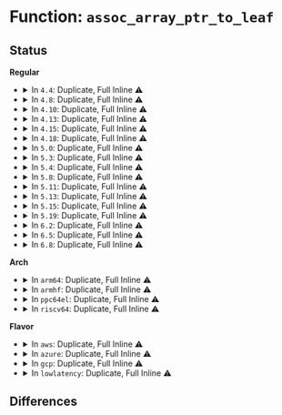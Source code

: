 # Function: <code>assoc_array_ptr_to_leaf</code>

## Status
<b>Regular</b>
<ul>
<li>
<details>
<summary>In <code>4.4</code>: Duplicate, Full Inline ⚠️</summary>

**Collision:** Static Duplication

**Inline:** Full

**Transformation:** False

**Instances:**

```
In security/keys/keyring.c (0)
Location: include/linux/assoc_array_priv.h:136
Inline: True
```
```
In lib/assoc_array.c (ffffffff8140528c)
Location: include/linux/assoc_array_priv.h:136
Inline: True
Inline callers:
  - lib/assoc_array.c:assoc_array_find
```
</details>
</li>
<li>
<details>
<summary>In <code>4.8</code>: Duplicate, Full Inline ⚠️</summary>

**Collision:** Static Duplication

**Inline:** Full

**Transformation:** False

**Instances:**

```
In security/keys/keyring.c (0)
Location: include/linux/assoc_array_priv.h:136
Inline: True
```
```
In lib/assoc_array.c (ffffffff8144e251)
Location: include/linux/assoc_array_priv.h:136
Inline: True
Inline callers:
  - lib/assoc_array.c:assoc_array_gc
  - lib/assoc_array.c:assoc_array_rcu_cleanup
  - lib/assoc_array.c:assoc_array_delete
  - lib/assoc_array.c:assoc_array_delete
  - lib/assoc_array.c:assoc_array_insert
  - lib/assoc_array.c:assoc_array_insert
  - lib/assoc_array.c:assoc_array_insert
  - lib/assoc_array.c:assoc_array_insert
  - lib/assoc_array.c:assoc_array_destroy_subtree
  - lib/assoc_array.c:assoc_array_find
  - lib/assoc_array.c:assoc_array_subtree_iterate
```
</details>
</li>
<li>
<details>
<summary>In <code>4.10</code>: Duplicate, Full Inline ⚠️</summary>

**Collision:** Static Duplication

**Inline:** Full

**Transformation:** False

**Instances:**

```
In security/keys/keyring.c (0)
Location: include/linux/assoc_array_priv.h:136
Inline: True
```
```
In lib/assoc_array.c (ffffffff8146cc11)
Location: include/linux/assoc_array_priv.h:136
Inline: True
Inline callers:
  - lib/assoc_array.c:assoc_array_gc
  - lib/assoc_array.c:assoc_array_rcu_cleanup
  - lib/assoc_array.c:assoc_array_delete
  - lib/assoc_array.c:assoc_array_delete
  - lib/assoc_array.c:assoc_array_insert
  - lib/assoc_array.c:assoc_array_insert
  - lib/assoc_array.c:assoc_array_insert
  - lib/assoc_array.c:assoc_array_insert
  - lib/assoc_array.c:assoc_array_destroy_subtree
  - lib/assoc_array.c:assoc_array_find
  - lib/assoc_array.c:assoc_array_subtree_iterate
```
</details>
</li>
<li>
<details>
<summary>In <code>4.13</code>: Duplicate, Full Inline ⚠️</summary>

**Collision:** Static Duplication

**Inline:** Full

**Transformation:** False

**Instances:**

```
In security/keys/keyring.c (0)
Location: include/linux/assoc_array_priv.h:136
Inline: True
```
```
In lib/assoc_array.c (ffffffff814720b8)
Location: include/linux/assoc_array_priv.h:136
Inline: True
Inline callers:
  - lib/assoc_array.c:assoc_array_gc
  - lib/assoc_array.c:assoc_array_rcu_cleanup
  - lib/assoc_array.c:assoc_array_delete
  - lib/assoc_array.c:assoc_array_delete
  - lib/assoc_array.c:assoc_array_insert
  - lib/assoc_array.c:assoc_array_insert
  - lib/assoc_array.c:assoc_array_insert
  - lib/assoc_array.c:assoc_array_insert
  - lib/assoc_array.c:assoc_array_find
  - lib/assoc_array.c:assoc_array_subtree_iterate
```
</details>
</li>
<li>
<details>
<summary>In <code>4.15</code>: Duplicate, Full Inline ⚠️</summary>

**Collision:** Static Duplication

**Inline:** Full

**Transformation:** False

**Instances:**

```
In security/keys/keyring.c (0)
Location: include/linux/assoc_array_priv.h:136
Inline: True
```
```
In lib/assoc_array.c (ffffffff8149e808)
Location: include/linux/assoc_array_priv.h:136
Inline: True
Inline callers:
  - lib/assoc_array.c:assoc_array_gc
  - lib/assoc_array.c:assoc_array_rcu_cleanup
  - lib/assoc_array.c:assoc_array_delete
  - lib/assoc_array.c:assoc_array_delete
  - lib/assoc_array.c:assoc_array_insert
  - lib/assoc_array.c:assoc_array_insert
  - lib/assoc_array.c:assoc_array_insert
  - lib/assoc_array.c:assoc_array_insert
  - lib/assoc_array.c:assoc_array_find
  - lib/assoc_array.c:assoc_array_subtree_iterate
```
</details>
</li>
<li>
<details>
<summary>In <code>4.18</code>: Duplicate, Full Inline ⚠️</summary>

**Collision:** Static Duplication

**Inline:** Full

**Transformation:** False

**Instances:**

```
In security/keys/keyring.c (ffffffff813e5895)
Location: include/linux/assoc_array_priv.h:136
Inline: True
Inline callers:
  - security/keys/keyring.c:keyring_gc_check_iterator
  - security/keys/keyring.c:keyring_gc_select_iterator
  - security/keys/keyring.c:keyring_detect_cycle_iterator
  - security/keys/keyring.c:find_key_to_update
  - security/keys/keyring.c:keyring_search_iterator
  - security/keys/keyring.c:keyring_read_iterator
  - security/keys/keyring.c:keyring_free_object
  - security/keys/keyring.c:keyring_diff_objects
  - security/keys/keyring.c:keyring_compare_object
  - security/keys/keyring.c:keyring_get_object_key_chunk
```
```
In lib/assoc_array.c (ffffffff814d3a58)
Location: include/linux/assoc_array_priv.h:136
Inline: True
Inline callers:
  - lib/assoc_array.c:assoc_array_gc
  - lib/assoc_array.c:assoc_array_rcu_cleanup
  - lib/assoc_array.c:assoc_array_delete
  - lib/assoc_array.c:assoc_array_delete
  - lib/assoc_array.c:assoc_array_insert_into_terminal_node
  - lib/assoc_array.c:assoc_array_insert_into_terminal_node
  - lib/assoc_array.c:assoc_array_insert_into_terminal_node
  - lib/assoc_array.c:assoc_array_insert_into_terminal_node
  - lib/assoc_array.c:assoc_array_find
  - lib/assoc_array.c:assoc_array_subtree_iterate
```
</details>
</li>
<li>
<details>
<summary>In <code>5.0</code>: Duplicate, Full Inline ⚠️</summary>

**Collision:** Static Duplication

**Inline:** Full

**Transformation:** False

**Instances:**

```
In security/keys/keyring.c (ffffffff81400075)
Location: include/linux/assoc_array_priv.h:136
Inline: True
Inline callers:
  - security/keys/keyring.c:keyring_gc_check_iterator
  - security/keys/keyring.c:keyring_gc_select_iterator
  - security/keys/keyring.c:keyring_detect_cycle_iterator
  - security/keys/keyring.c:find_key_to_update
  - security/keys/keyring.c:keyring_search_iterator
  - security/keys/keyring.c:keyring_read_iterator
  - security/keys/keyring.c:keyring_free_object
  - security/keys/keyring.c:keyring_diff_objects
  - security/keys/keyring.c:keyring_compare_object
  - security/keys/keyring.c:keyring_get_object_key_chunk
```
```
In lib/assoc_array.c (ffffffff814e83bb)
Location: include/linux/assoc_array_priv.h:136
Inline: True
Inline callers:
  - lib/assoc_array.c:assoc_array_gc
  - lib/assoc_array.c:assoc_array_rcu_cleanup
  - lib/assoc_array.c:assoc_array_delete
  - lib/assoc_array.c:assoc_array_delete
  - lib/assoc_array.c:assoc_array_insert_into_terminal_node
  - lib/assoc_array.c:assoc_array_insert_into_terminal_node
  - lib/assoc_array.c:assoc_array_insert_into_terminal_node
  - lib/assoc_array.c:assoc_array_insert_into_terminal_node
  - lib/assoc_array.c:assoc_array_find
  - lib/assoc_array.c:assoc_array_subtree_iterate
```
</details>
</li>
<li>
<details>
<summary>In <code>5.3</code>: Duplicate, Full Inline ⚠️</summary>

**Collision:** Static Duplication

**Inline:** Full

**Transformation:** False

**Instances:**

```
In security/keys/keyring.c (ffffffff8142c835)
Location: include/linux/assoc_array_priv.h:132
Inline: True
Inline callers:
  - security/keys/keyring.c:keyring_gc_check_iterator
  - security/keys/keyring.c:keyring_gc_select_iterator
  - security/keys/keyring.c:keyring_detect_cycle_iterator
  - security/keys/keyring.c:find_key_to_update
  - security/keys/keyring.c:keyring_search_iterator
  - security/keys/keyring.c:keyring_read_iterator
  - security/keys/keyring.c:keyring_free_object
  - security/keys/keyring.c:keyring_diff_objects
  - security/keys/keyring.c:keyring_compare_object
  - security/keys/keyring.c:keyring_get_object_key_chunk
```
```
In lib/assoc_array.c (ffffffff81514d37)
Location: include/linux/assoc_array_priv.h:132
Inline: True
Inline callers:
  - lib/assoc_array.c:assoc_array_gc
  - lib/assoc_array.c:assoc_array_rcu_cleanup
  - lib/assoc_array.c:assoc_array_delete
  - lib/assoc_array.c:assoc_array_delete
  - lib/assoc_array.c:assoc_array_insert_into_terminal_node
  - lib/assoc_array.c:assoc_array_insert_into_terminal_node
  - lib/assoc_array.c:assoc_array_insert_into_terminal_node
  - lib/assoc_array.c:assoc_array_insert_into_terminal_node
  - lib/assoc_array.c:assoc_array_find
  - lib/assoc_array.c:assoc_array_subtree_iterate
```
</details>
</li>
<li>
<details>
<summary>In <code>5.4</code>: Duplicate, Full Inline ⚠️</summary>

**Collision:** Static Duplication

**Inline:** Full

**Transformation:** False

**Instances:**

```
In security/keys/keyring.c (ffffffff81446585)
Location: include/linux/assoc_array_priv.h:132
Inline: True
Inline callers:
  - security/keys/keyring.c:keyring_gc_check_iterator
  - security/keys/keyring.c:keyring_gc_select_iterator
  - security/keys/keyring.c:keyring_detect_cycle_iterator
  - security/keys/keyring.c:find_key_to_update
  - security/keys/keyring.c:keyring_search_iterator
  - security/keys/keyring.c:keyring_read_iterator
  - security/keys/keyring.c:keyring_free_object
  - security/keys/keyring.c:keyring_diff_objects
  - security/keys/keyring.c:keyring_compare_object
  - security/keys/keyring.c:keyring_get_object_key_chunk
```
```
In lib/assoc_array.c (ffffffff81535777)
Location: include/linux/assoc_array_priv.h:132
Inline: True
Inline callers:
  - lib/assoc_array.c:assoc_array_gc
  - lib/assoc_array.c:assoc_array_rcu_cleanup
  - lib/assoc_array.c:assoc_array_delete
  - lib/assoc_array.c:assoc_array_delete
  - lib/assoc_array.c:assoc_array_insert_into_terminal_node
  - lib/assoc_array.c:assoc_array_insert_into_terminal_node
  - lib/assoc_array.c:assoc_array_insert_into_terminal_node
  - lib/assoc_array.c:assoc_array_insert_into_terminal_node
  - lib/assoc_array.c:assoc_array_find
  - lib/assoc_array.c:assoc_array_subtree_iterate
```
</details>
</li>
<li>
<details>
<summary>In <code>5.8</code>: Duplicate, Full Inline ⚠️</summary>

**Collision:** Static Duplication

**Inline:** Full

**Transformation:** False

**Instances:**

```
In security/keys/keyring.c (ffffffff81498295)
Location: include/linux/assoc_array_priv.h:132
Inline: True
Inline callers:
  - security/keys/keyring.c:keyring_gc_check_iterator
  - security/keys/keyring.c:keyring_gc_select_iterator
  - security/keys/keyring.c:keyring_detect_cycle_iterator
  - security/keys/keyring.c:find_key_to_update
  - security/keys/keyring.c:keyring_search_iterator
  - security/keys/keyring.c:keyring_read_iterator
  - security/keys/keyring.c:keyring_free_object
  - security/keys/keyring.c:keyring_diff_objects
  - security/keys/keyring.c:keyring_compare_object
  - security/keys/keyring.c:keyring_get_object_key_chunk
```
```
In lib/assoc_array.c (ffffffff81599c0e)
Location: include/linux/assoc_array_priv.h:132
Inline: True
Inline callers:
  - lib/assoc_array.c:assoc_array_gc
  - lib/assoc_array.c:assoc_array_rcu_cleanup
  - lib/assoc_array.c:assoc_array_delete
  - lib/assoc_array.c:assoc_array_delete
  - lib/assoc_array.c:assoc_array_find
  - lib/assoc_array.c:assoc_array_subtree_iterate
```
</details>
</li>
<li>
<details>
<summary>In <code>5.11</code>: Duplicate, Full Inline ⚠️</summary>

**Collision:** Static Duplication

**Inline:** Full

**Transformation:** False

**Instances:**

```
In security/keys/keyring.c (ffffffff814b5d05)
Location: include/linux/assoc_array_priv.h:132
Inline: True
Inline callers:
  - security/keys/keyring.c:keyring_gc_check_iterator
  - security/keys/keyring.c:keyring_gc_select_iterator
  - security/keys/keyring.c:keyring_detect_cycle_iterator
  - security/keys/keyring.c:find_key_to_update
  - security/keys/keyring.c:keyring_search_iterator
  - security/keys/keyring.c:keyring_read_iterator
  - security/keys/keyring.c:keyring_free_object
  - security/keys/keyring.c:keyring_diff_objects
  - security/keys/keyring.c:keyring_compare_object
  - security/keys/keyring.c:keyring_get_object_key_chunk
```
```
In lib/assoc_array.c (ffffffff815b561c)
Location: include/linux/assoc_array_priv.h:132
Inline: True
Inline callers:
  - lib/assoc_array.c:assoc_array_gc
  - lib/assoc_array.c:assoc_array_rcu_cleanup
  - lib/assoc_array.c:assoc_array_delete
  - lib/assoc_array.c:assoc_array_delete
  - lib/assoc_array.c:assoc_array_find
  - lib/assoc_array.c:assoc_array_subtree_iterate
```
</details>
</li>
<li>
<details>
<summary>In <code>5.13</code>: Duplicate, Full Inline ⚠️</summary>

**Collision:** Static Duplication

**Inline:** Full

**Transformation:** False

**Instances:**

```
In security/keys/keyring.c (ffffffff814bbb85)
Location: include/linux/assoc_array_priv.h:132
Inline: True
Inline callers:
  - security/keys/keyring.c:keyring_gc_check_iterator
  - security/keys/keyring.c:keyring_gc_select_iterator
  - security/keys/keyring.c:keyring_detect_cycle_iterator
  - security/keys/keyring.c:find_key_to_update
  - security/keys/keyring.c:keyring_search_iterator
  - security/keys/keyring.c:keyring_read_iterator
  - security/keys/keyring.c:keyring_free_object
  - security/keys/keyring.c:keyring_diff_objects
  - security/keys/keyring.c:keyring_compare_object
  - security/keys/keyring.c:keyring_get_object_key_chunk
```
```
In lib/assoc_array.c (ffffffff815c044c)
Location: include/linux/assoc_array_priv.h:132
Inline: True
Inline callers:
  - lib/assoc_array.c:assoc_array_gc
  - lib/assoc_array.c:assoc_array_rcu_cleanup
  - lib/assoc_array.c:assoc_array_delete
  - lib/assoc_array.c:assoc_array_delete
  - lib/assoc_array.c:assoc_array_find
  - lib/assoc_array.c:assoc_array_subtree_iterate
```
</details>
</li>
<li>
<details>
<summary>In <code>5.15</code>: Duplicate, Full Inline ⚠️</summary>

**Collision:** Static Duplication

**Inline:** Full

**Transformation:** False

**Instances:**

```
In security/keys/keyring.c (ffffffff815143e5)
Location: include/linux/assoc_array_priv.h:132
Inline: True
Inline callers:
  - security/keys/keyring.c:keyring_gc_check_iterator
  - security/keys/keyring.c:keyring_gc_select_iterator
  - security/keys/keyring.c:keyring_detect_cycle_iterator
  - security/keys/keyring.c:find_key_to_update
  - security/keys/keyring.c:keyring_search_iterator
  - security/keys/keyring.c:keyring_read_iterator
  - security/keys/keyring.c:keyring_free_object
  - security/keys/keyring.c:keyring_diff_objects
  - security/keys/keyring.c:keyring_compare_object
  - security/keys/keyring.c:keyring_get_object_key_chunk
```
```
In lib/assoc_array.c (ffffffff81627ec0)
Location: include/linux/assoc_array_priv.h:132
Inline: True
Inline callers:
  - lib/assoc_array.c:assoc_array_gc
  - lib/assoc_array.c:assoc_array_rcu_cleanup
  - lib/assoc_array.c:assoc_array_delete
  - lib/assoc_array.c:assoc_array_delete
  - lib/assoc_array.c:assoc_array_find
  - lib/assoc_array.c:assoc_array_subtree_iterate
```
</details>
</li>
<li>
<details>
<summary>In <code>5.19</code>: Duplicate, Full Inline ⚠️</summary>

**Collision:** Static Duplication

**Inline:** Full

**Transformation:** False

**Instances:**

```
In security/keys/keyring.c (ffffffff815a69f5)
Location: include/linux/assoc_array_priv.h:132
Inline: True
Inline callers:
  - security/keys/keyring.c:keyring_gc_check_iterator
  - security/keys/keyring.c:keyring_gc_select_iterator
  - security/keys/keyring.c:keyring_detect_cycle_iterator
  - security/keys/keyring.c:find_key_to_update
  - security/keys/keyring.c:keyring_search_iterator
  - security/keys/keyring.c:keyring_read_iterator
  - security/keys/keyring.c:keyring_free_object
  - security/keys/keyring.c:keyring_diff_objects
  - security/keys/keyring.c:keyring_compare_object
  - security/keys/keyring.c:keyring_get_object_key_chunk
```
```
In lib/assoc_array.c (ffffffff816f8ae1)
Location: include/linux/assoc_array_priv.h:132
Inline: True
Inline callers:
  - lib/assoc_array.c:assoc_array_gc
  - lib/assoc_array.c:assoc_array_rcu_cleanup
  - lib/assoc_array.c:assoc_array_delete
  - lib/assoc_array.c:assoc_array_delete
  - lib/assoc_array.c:assoc_array_find
  - lib/assoc_array.c:assoc_array_subtree_iterate
```
</details>
</li>
<li>
<details>
<summary>In <code>6.2</code>: Duplicate, Full Inline ⚠️</summary>

**Collision:** Static Duplication

**Inline:** Full

**Transformation:** False

**Instances:**

```
In security/keys/keyring.c (ffffffff81650975)
Location: include/linux/assoc_array_priv.h:132
Inline: True
Inline callers:
  - security/keys/keyring.c:keyring_gc_check_iterator
  - security/keys/keyring.c:keyring_gc_select_iterator
  - security/keys/keyring.c:keyring_detect_cycle_iterator
  - security/keys/keyring.c:find_key_to_update
  - security/keys/keyring.c:keyring_search_iterator
  - security/keys/keyring.c:keyring_read_iterator
  - security/keys/keyring.c:keyring_free_object
  - security/keys/keyring.c:keyring_diff_objects
  - security/keys/keyring.c:keyring_compare_object
  - security/keys/keyring.c:keyring_get_object_key_chunk
```
```
In lib/assoc_array.c (ffffffff817eb381)
Location: include/linux/assoc_array_priv.h:132
Inline: True
Inline callers:
  - lib/assoc_array.c:assoc_array_gc
  - lib/assoc_array.c:assoc_array_rcu_cleanup
  - lib/assoc_array.c:assoc_array_delete
  - lib/assoc_array.c:assoc_array_delete
  - lib/assoc_array.c:assoc_array_find
  - lib/assoc_array.c:assoc_array_subtree_iterate
```
</details>
</li>
<li>
<details>
<summary>In <code>6.5</code>: Duplicate, Full Inline ⚠️</summary>

**Collision:** Static Duplication

**Inline:** Full

**Transformation:** False

**Instances:**

```
In security/keys/keyring.c (ffffffff81689255)
Location: include/linux/assoc_array_priv.h:132
Inline: True
Inline callers:
  - security/keys/keyring.c:keyring_gc_check_iterator
  - security/keys/keyring.c:keyring_gc_select_iterator
  - security/keys/keyring.c:keyring_detect_cycle_iterator
  - security/keys/keyring.c:find_key_to_update
  - security/keys/keyring.c:keyring_search_iterator
  - security/keys/keyring.c:keyring_read_iterator
  - security/keys/keyring.c:keyring_free_object
  - security/keys/keyring.c:keyring_diff_objects
  - security/keys/keyring.c:keyring_compare_object
  - security/keys/keyring.c:keyring_get_object_key_chunk
```
```
In lib/assoc_array.c (ffffffff8182b51a)
Location: include/linux/assoc_array_priv.h:132
Inline: True
Inline callers:
  - lib/assoc_array.c:assoc_array_gc
  - lib/assoc_array.c:assoc_array_rcu_cleanup
  - lib/assoc_array.c:assoc_array_delete
  - lib/assoc_array.c:assoc_array_delete
  - lib/assoc_array.c:assoc_array_find
  - lib/assoc_array.c:assoc_array_subtree_iterate
```
</details>
</li>
<li>
<details>
<summary>In <code>6.8</code>: Duplicate, Full Inline ⚠️</summary>

**Collision:** Static Duplication

**Inline:** Full

**Transformation:** False

**Instances:**

```
In security/keys/keyring.c (ffffffff816c5715)
Location: include/linux/assoc_array_priv.h:132
Inline: True
Inline callers:
  - security/keys/keyring.c:keyring_gc_check_iterator
  - security/keys/keyring.c:keyring_gc_select_iterator
  - security/keys/keyring.c:keyring_detect_cycle_iterator
  - security/keys/keyring.c:find_key_to_update
  - security/keys/keyring.c:keyring_search_iterator
  - security/keys/keyring.c:keyring_read_iterator
  - security/keys/keyring.c:keyring_free_object
  - security/keys/keyring.c:keyring_diff_objects
  - security/keys/keyring.c:keyring_compare_object
  - security/keys/keyring.c:keyring_get_object_key_chunk
```
```
In lib/assoc_array.c (ffffffff8187d0f8)
Location: include/linux/assoc_array_priv.h:132
Inline: True
Inline callers:
  - lib/assoc_array.c:assoc_array_gc
  - lib/assoc_array.c:assoc_array_rcu_cleanup
  - lib/assoc_array.c:assoc_array_delete
  - lib/assoc_array.c:assoc_array_delete
  - lib/assoc_array.c:assoc_array_find
  - lib/assoc_array.c:assoc_array_subtree_iterate
```
</details>
</li>
</ul>
<b>Arch</b>
<ul>
<li>
<details>
<summary>In <code>arm64</code>: Duplicate, Full Inline ⚠️</summary>

**Collision:** Static Duplication

**Inline:** Full

**Transformation:** False

**Instances:**

```
In security/keys/keyring.c (ffff80001052f7f4)
Location: include/linux/assoc_array_priv.h:132
Inline: True
Inline callers:
  - security/keys/keyring.c:keyring_gc_check_iterator
  - security/keys/keyring.c:keyring_gc_select_iterator
  - security/keys/keyring.c:keyring_detect_cycle_iterator
  - security/keys/keyring.c:find_key_to_update
  - security/keys/keyring.c:keyring_search_iterator
  - security/keys/keyring.c:keyring_read_iterator
  - security/keys/keyring.c:keyring_free_object
  - security/keys/keyring.c:keyring_diff_objects
  - security/keys/keyring.c:keyring_compare_object
  - security/keys/keyring.c:keyring_get_object_key_chunk
```
```
In lib/assoc_array.c (ffff800010641f78)
Location: include/linux/assoc_array_priv.h:132
Inline: True
Inline callers:
  - lib/assoc_array.c:assoc_array_gc
  - lib/assoc_array.c:assoc_array_rcu_cleanup
  - lib/assoc_array.c:assoc_array_delete
  - lib/assoc_array.c:assoc_array_delete
  - lib/assoc_array.c:assoc_array_insert_into_terminal_node
  - lib/assoc_array.c:assoc_array_insert_into_terminal_node
  - lib/assoc_array.c:assoc_array_insert_into_terminal_node
  - lib/assoc_array.c:assoc_array_insert_into_terminal_node
  - lib/assoc_array.c:assoc_array_find
  - lib/assoc_array.c:assoc_array_subtree_iterate
```
</details>
</li>
<li>
<details>
<summary>In <code>armhf</code>: Duplicate, Full Inline ⚠️</summary>

**Collision:** Static Duplication

**Inline:** Full

**Transformation:** False

**Instances:**

```
In security/keys/keyring.c (c06e7a5c)
Location: include/linux/assoc_array_priv.h:132
Inline: True
Inline callers:
  - security/keys/keyring.c:keyring_gc_check_iterator
  - security/keys/keyring.c:keyring_gc_select_iterator
  - security/keys/keyring.c:keyring_detect_cycle_iterator
  - security/keys/keyring.c:find_key_to_update
  - security/keys/keyring.c:keyring_search_iterator
  - security/keys/keyring.c:keyring_read_iterator
  - security/keys/keyring.c:keyring_free_object
  - security/keys/keyring.c:keyring_diff_objects
  - security/keys/keyring.c:keyring_compare_object
  - security/keys/keyring.c:keyring_get_object_key_chunk
```
```
In lib/assoc_array.c (c07e79ac)
Location: include/linux/assoc_array_priv.h:132
Inline: True
Inline callers:
  - lib/assoc_array.c:assoc_array_gc
  - lib/assoc_array.c:assoc_array_rcu_cleanup
  - lib/assoc_array.c:assoc_array_delete
  - lib/assoc_array.c:assoc_array_delete
  - lib/assoc_array.c:assoc_array_insert_into_terminal_node
  - lib/assoc_array.c:assoc_array_insert_into_terminal_node
  - lib/assoc_array.c:assoc_array_insert_into_terminal_node
  - lib/assoc_array.c:assoc_array_insert_into_terminal_node
  - lib/assoc_array.c:assoc_array_find
  - lib/assoc_array.c:assoc_array_subtree_iterate
```
</details>
</li>
<li>
<details>
<summary>In <code>ppc64el</code>: Duplicate, Full Inline ⚠️</summary>

**Collision:** Static Duplication

**Inline:** Full

**Transformation:** False

**Instances:**

```
In security/keys/keyring.c (c00000000067c5d8)
Location: include/linux/assoc_array_priv.h:132
Inline: True
Inline callers:
  - security/keys/keyring.c:keyring_gc_check_iterator
  - security/keys/keyring.c:keyring_gc_select_iterator
  - security/keys/keyring.c:keyring_detect_cycle_iterator
  - security/keys/keyring.c:find_key_to_update
  - security/keys/keyring.c:keyring_search_iterator
  - security/keys/keyring.c:keyring_read_iterator
  - security/keys/keyring.c:keyring_free_object
  - security/keys/keyring.c:keyring_diff_objects
  - security/keys/keyring.c:keyring_compare_object
  - security/keys/keyring.c:keyring_get_object_key_chunk
```
```
In lib/assoc_array.c (c0000000007ecc60)
Location: include/linux/assoc_array_priv.h:132
Inline: True
Inline callers:
  - lib/assoc_array.c:assoc_array_gc
  - lib/assoc_array.c:assoc_array_rcu_cleanup
  - lib/assoc_array.c:assoc_array_delete
  - lib/assoc_array.c:assoc_array_delete
  - lib/assoc_array.c:assoc_array_insert_into_terminal_node
  - lib/assoc_array.c:assoc_array_insert_into_terminal_node
  - lib/assoc_array.c:assoc_array_insert_into_terminal_node
  - lib/assoc_array.c:assoc_array_insert_into_terminal_node
  - lib/assoc_array.c:assoc_array_find
  - lib/assoc_array.c:assoc_array_subtree_iterate
```
</details>
</li>
<li>
<details>
<summary>In <code>riscv64</code>: Duplicate, Full Inline ⚠️</summary>

**Collision:** Static Duplication

**Inline:** Full

**Transformation:** False

**Instances:**

```
In security/keys/keyring.c (ffffffe000391012)
Location: include/linux/assoc_array_priv.h:132
Inline: True
Inline callers:
  - security/keys/keyring.c:keyring_gc_check_iterator
  - security/keys/keyring.c:keyring_gc_select_iterator
  - security/keys/keyring.c:keyring_detect_cycle_iterator
  - security/keys/keyring.c:find_key_to_update
  - security/keys/keyring.c:keyring_search_iterator
  - security/keys/keyring.c:keyring_free_object
  - security/keys/keyring.c:keyring_diff_objects
  - security/keys/keyring.c:keyring_compare_object
  - security/keys/keyring.c:keyring_get_object_key_chunk
```
```
In lib/assoc_array.c (ffffffe00046e3c0)
Location: include/linux/assoc_array_priv.h:132
Inline: True
Inline callers:
  - lib/assoc_array.c:assoc_array_gc
  - lib/assoc_array.c:assoc_array_rcu_cleanup
  - lib/assoc_array.c:assoc_array_delete
  - lib/assoc_array.c:assoc_array_delete
  - lib/assoc_array.c:assoc_array_insert_into_terminal_node
  - lib/assoc_array.c:assoc_array_insert_into_terminal_node
  - lib/assoc_array.c:assoc_array_insert_into_terminal_node
  - lib/assoc_array.c:assoc_array_insert_into_terminal_node
  - lib/assoc_array.c:assoc_array_find
  - lib/assoc_array.c:assoc_array_subtree_iterate
```
</details>
</li>
</ul>
<b>Flavor</b>
<ul>
<li>
<details>
<summary>In <code>aws</code>: Duplicate, Full Inline ⚠️</summary>

**Collision:** Static Duplication

**Inline:** Full

**Transformation:** False

**Instances:**

```
In security/keys/keyring.c (ffffffff8143eb65)
Location: include/linux/assoc_array_priv.h:132
Inline: True
Inline callers:
  - security/keys/keyring.c:keyring_gc_check_iterator
  - security/keys/keyring.c:keyring_gc_select_iterator
  - security/keys/keyring.c:keyring_detect_cycle_iterator
  - security/keys/keyring.c:find_key_to_update
  - security/keys/keyring.c:keyring_search_iterator
  - security/keys/keyring.c:keyring_read_iterator
  - security/keys/keyring.c:keyring_free_object
  - security/keys/keyring.c:keyring_diff_objects
  - security/keys/keyring.c:keyring_compare_object
  - security/keys/keyring.c:keyring_get_object_key_chunk
```
```
In lib/assoc_array.c (ffffffff8152dd57)
Location: include/linux/assoc_array_priv.h:132
Inline: True
Inline callers:
  - lib/assoc_array.c:assoc_array_gc
  - lib/assoc_array.c:assoc_array_rcu_cleanup
  - lib/assoc_array.c:assoc_array_delete
  - lib/assoc_array.c:assoc_array_delete
  - lib/assoc_array.c:assoc_array_insert_into_terminal_node
  - lib/assoc_array.c:assoc_array_insert_into_terminal_node
  - lib/assoc_array.c:assoc_array_insert_into_terminal_node
  - lib/assoc_array.c:assoc_array_insert_into_terminal_node
  - lib/assoc_array.c:assoc_array_find
  - lib/assoc_array.c:assoc_array_subtree_iterate
```
</details>
</li>
<li>
<details>
<summary>In <code>azure</code>: Duplicate, Full Inline ⚠️</summary>

**Collision:** Static Duplication

**Inline:** Full

**Transformation:** False

**Instances:**

```
In security/keys/keyring.c (ffffffff8142f5d5)
Location: include/linux/assoc_array_priv.h:132
Inline: True
Inline callers:
  - security/keys/keyring.c:keyring_gc_check_iterator
  - security/keys/keyring.c:keyring_gc_select_iterator
  - security/keys/keyring.c:keyring_detect_cycle_iterator
  - security/keys/keyring.c:find_key_to_update
  - security/keys/keyring.c:keyring_search_iterator
  - security/keys/keyring.c:keyring_read_iterator
  - security/keys/keyring.c:keyring_free_object
  - security/keys/keyring.c:keyring_diff_objects
  - security/keys/keyring.c:keyring_compare_object
  - security/keys/keyring.c:keyring_get_object_key_chunk
```
```
In lib/assoc_array.c (ffffffff8151e037)
Location: include/linux/assoc_array_priv.h:132
Inline: True
Inline callers:
  - lib/assoc_array.c:assoc_array_gc
  - lib/assoc_array.c:assoc_array_rcu_cleanup
  - lib/assoc_array.c:assoc_array_delete
  - lib/assoc_array.c:assoc_array_delete
  - lib/assoc_array.c:assoc_array_insert_into_terminal_node
  - lib/assoc_array.c:assoc_array_insert_into_terminal_node
  - lib/assoc_array.c:assoc_array_insert_into_terminal_node
  - lib/assoc_array.c:assoc_array_insert_into_terminal_node
  - lib/assoc_array.c:assoc_array_find
  - lib/assoc_array.c:assoc_array_subtree_iterate
```
</details>
</li>
<li>
<details>
<summary>In <code>gcp</code>: Duplicate, Full Inline ⚠️</summary>

**Collision:** Static Duplication

**Inline:** Full

**Transformation:** False

**Instances:**

```
In security/keys/keyring.c (ffffffff8143ad05)
Location: include/linux/assoc_array_priv.h:132
Inline: True
Inline callers:
  - security/keys/keyring.c:keyring_gc_check_iterator
  - security/keys/keyring.c:keyring_gc_select_iterator
  - security/keys/keyring.c:keyring_detect_cycle_iterator
  - security/keys/keyring.c:find_key_to_update
  - security/keys/keyring.c:keyring_search_iterator
  - security/keys/keyring.c:keyring_read_iterator
  - security/keys/keyring.c:keyring_free_object
  - security/keys/keyring.c:keyring_diff_objects
  - security/keys/keyring.c:keyring_compare_object
  - security/keys/keyring.c:keyring_get_object_key_chunk
```
```
In lib/assoc_array.c (ffffffff81529de7)
Location: include/linux/assoc_array_priv.h:132
Inline: True
Inline callers:
  - lib/assoc_array.c:assoc_array_gc
  - lib/assoc_array.c:assoc_array_rcu_cleanup
  - lib/assoc_array.c:assoc_array_delete
  - lib/assoc_array.c:assoc_array_delete
  - lib/assoc_array.c:assoc_array_insert_into_terminal_node
  - lib/assoc_array.c:assoc_array_insert_into_terminal_node
  - lib/assoc_array.c:assoc_array_insert_into_terminal_node
  - lib/assoc_array.c:assoc_array_insert_into_terminal_node
  - lib/assoc_array.c:assoc_array_find
  - lib/assoc_array.c:assoc_array_subtree_iterate
```
</details>
</li>
<li>
<details>
<summary>In <code>lowlatency</code>: Duplicate, Full Inline ⚠️</summary>

**Collision:** Static Duplication

**Inline:** Full

**Transformation:** False

**Instances:**

```
In security/keys/keyring.c (ffffffff81451e55)
Location: include/linux/assoc_array_priv.h:132
Inline: True
Inline callers:
  - security/keys/keyring.c:keyring_gc_check_iterator
  - security/keys/keyring.c:keyring_gc_select_iterator
  - security/keys/keyring.c:keyring_detect_cycle_iterator
  - security/keys/keyring.c:find_key_to_update
  - security/keys/keyring.c:keyring_search_iterator
  - security/keys/keyring.c:keyring_read_iterator
  - security/keys/keyring.c:keyring_free_object
  - security/keys/keyring.c:keyring_diff_objects
  - security/keys/keyring.c:keyring_compare_object
  - security/keys/keyring.c:keyring_get_object_key_chunk
```
```
In lib/assoc_array.c (ffffffff815437c7)
Location: include/linux/assoc_array_priv.h:132
Inline: True
Inline callers:
  - lib/assoc_array.c:assoc_array_gc
  - lib/assoc_array.c:assoc_array_rcu_cleanup
  - lib/assoc_array.c:assoc_array_delete
  - lib/assoc_array.c:assoc_array_delete
  - lib/assoc_array.c:assoc_array_insert_into_terminal_node
  - lib/assoc_array.c:assoc_array_insert_into_terminal_node
  - lib/assoc_array.c:assoc_array_insert_into_terminal_node
  - lib/assoc_array.c:assoc_array_insert_into_terminal_node
  - lib/assoc_array.c:assoc_array_find
  - lib/assoc_array.c:assoc_array_subtree_iterate
```
</details>
</li>
</ul>

## Differences
